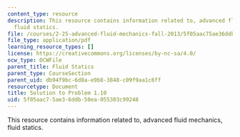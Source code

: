 ```yaml
---
content_type: resource
description: This resource contains information related to, advanced fluid mechanics,
  fluid statics.
file: /courses/2-25-advanced-fluid-mechanics-fall-2013/5f05aac75ae36ddb50ea055303c99248_MIT2_25F13_Shapi1.10_Solu.pdf
file_type: application/pdf
learning_resource_types: []
license: https://creativecommons.org/licenses/by-nc-sa/4.0/
ocw_type: OCWFile
parent_title: Fluid Statics
parent_type: CourseSection
parent_uid: db94f9bc-6d8a-e9b8-3848-c09f9aa1c6ff
resourcetype: Document
title: Solution to Problem 1.10
uid: 5f05aac7-5ae3-6ddb-50ea-055303c99248
---
```

This resource contains information related to, advanced fluid mechanics, fluid statics.